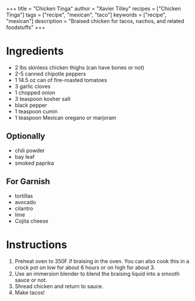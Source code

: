 +++
title = "Chicken Tinga"
author = "Xavier Tilley"
recipes = ["Chicken Tinga"]
tags = ["recipe", "mexican", "taco"]
keywords = ["recipe", "mexican"]
description = "Braised chicken for tacos, nachos, and related foodstuffs"
+++

# Ingredients

- 2 lbs skinless chicken thighs (can have bones or not)
- 2-5 canned chipotle peppers
- 1 14.5 oz can of fire-roasted tomatoes
- 3 garlic cloves
- 1 chopped onion
- 3 teaspoon kosher salt
- black pepper
- 1 teaspoon cumin
- 1 teaspoon Mexican oregano or marjoram

## Optionally

- chili powder
- bay leaf
- smoked paprika

## For Garnish
- tortillas
- avocado
- cilantro
- lime
- Cojita cheese

# Instructions

1. Preheat oven to 350F if braising in the oven. You can also cook this in a crock pot on low for about 6 hours or on high for about 3.
1. Use an immersion blender to blend the braising liquid into a smooth sauce or not.
1. Shread chicken and return to sauce.
1. Make tacos!